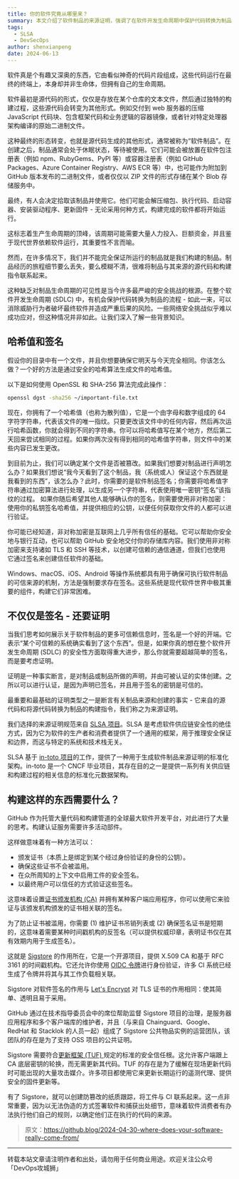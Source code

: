 ```yaml
---
title: 你的软件究竟从哪里来？
summary: 本文介绍了软件制品的来源证明，强调了在软件开发生命周期中保护代码转换为制品的流程的重要性，并介绍了 SLSA 项目和 Sigstore 的作用。
tags:
  - SLSA
  - DevSecOps
author: shenxianpeng
date: 2024-06-13
---
```


软件真是个有趣又深奥的东西，它由看似神奇的代码片段组成，这些代码运行在最终的终端上，本身却并非生命体，但拥有自己的生命周期。

软件最初是源代码的形式，仅仅是存放在某个仓库的文本文件，然后通过独特的构建过程，这些源代码会转变为其他形式。例如交付到 web 服务器的压缩 JavaScript 代码块、包含框架代码和业务逻辑的容器镜像，或者针对特定处理器架构编译的原始二进制文件。

这种最终的形态转变，也就是源代码生成的其他形式，通常被称为“软件制品”。在创建之后，制品通常会处于休眠状态，等待被使用。它们可能会被放置在软件包注册表（例如 npm、RubyGems、PyPI 等）或容器注册表（例如 GitHub Packages、Azure Container Registry、AWS ECR 等）中，也可能作为附加到 GitHub 版本发布的二进制文件，或者仅仅以 ZIP 文件的形式存储在某个 Blob 存储服务中。

最终，有人会决定拾取该制品并使用它。他们可能会解压缩包、执行代码、启动容器、安装驱动程序、更新固件 - 无论采用何种方式，构建完成的软件都将开始运行。

这标志着生产生命周期的顶峰，该周期可能需要大量人力投入、巨额资金，并且鉴于现代世界依赖软件运行，其重要性不言而喻。

然而，在许多情况下，我们并不能完全保证所运行的制品就是我们构建的制品。制品经历的旅程细节要么丢失，要么模糊不清，很难将制品与其来源的源代码和构建指令联系起来。

这种缺乏对制品生命周期的可见性是当今许多最严峻的安全挑战的根源。在整个软件开发生命周期 (SDLC) 中，有机会保护代码转换为制品的流程 - 如此一来，可以消除威胁行为者破坏最终软件并造成严重后果的风险。一些网络安全挑战似乎难以成功应对，但这种情况并非如此。让我们深入了解一些背景知识。


## 哈希值和签名

假设你的目录中有一个文件，并且你想要确保它明天与今天完全相同。你该怎么做？一个好的方法是通过安全的哈希算法生成文件的哈希值。

以下是如何使用 OpenSSL 和 SHA-256 算法完成此操作：

```bash
openssl dgst -sha256 ~/important-file.txt
```

现在，你拥有了一个哈希值（也称为散列值），它是一个由字母和数字组成的 64 字符字符串，代表该文件的唯一指纹。只要更改该文件中的任何内容，然后再次运行哈希函数，你就会得到不同的字符串。你可以将哈希值写在某个地方，然后第二天回来尝试相同的过程。如果你两次没有得到相同的哈希值字符串，则文件中的某些内容已发生更改。

到目前为止，我们可以确定某个文件是否被篡改。如果我们想要对制品进行声明怎么办？如果我们想说“我今天看到了这个制品，我（系统或人）保证这个东西就是我看到的东西”，该怎么办？此时，你需要的是软件制品签名；你需要将哈希值字符串通过加密算法进行处理，以生成另一个字符串，代表使用唯一密钥“签名”该指纹的过程。
如果你随后希望其他人能够确认你的签名，则需要使用非对称加密：使用你的私钥签名哈希值，并提供相应的公钥，以便任何获取你文件的人都可以进行验证。

你可能已经知道，非对称加密是互联网上几乎所有信任的基础。它可以帮助你安全地与银行互动，也可以帮助 GitHub 安全地交付你的存储库内容。我们使用非对称加密来支持诸如 TLS 和 SSH 等技术，以创建可信赖的通信通道，但我们也使用它通过签名来创建信任软件的基础。

Windows、macOS、iOS、Android 等操作系统都具有用于确保可执行软件制品的可信来源的机制，方法是强制要求存在签名。这些系统是现代软件世界中极其重要的组件，构建它们非常困难。

## 不仅仅是签名 - 还要证明

当我们思考如何展示关于软件制品的更多可信赖信息时，签名是一个好的开端。它表示“某个可信赖的系统确实看到了这个东西”。但是，如果你真的想在整个软件开发生命周期 (SDLC) 的安全性方面取得重大进步，那么你就需要超越简单的签名，而是要考虑证明。

证明是一种事实断言，是对制品或制品所做的声明，并由可被认证的实体创建。之所以可以进行认证，是因为声明已签名，并且用于签名的密钥是可信的。

最重要和最基础的证明类型之一是断言有关制品来源和创建的事实 - 它来自的源代码和将源代码转换为制品的构建指令，我们称之为来源证明。

我们选择的来源证明规范来自 [SLSA 项目](https://slsa.dev/)。SLSA 是考虑软件供应链安全性的绝佳方式，因为它为软件的生产者和消费者提供了一个通用的框架，用于推理安全保证和边界，而这与特定的系统和技术栈无关。

SLSA 基于 [in-toto 项目](https://in-toto.io/)的工作，提供了一种用于生成软件制品来源证明的标准化架构。in-toto 是一个 CNCF 毕业项目，其存在目的之一是提供一系列有关供应链和构建过程的相关信息的标准化元数据架构。

## 构建这样的东西需要什么？

GitHub 作为托管大量代码和构建管道的全球最大软件开发平台，对此进行了大量的思考。构建认证服务需要许多活动部件。

这样做意味着有一种方法可以：

* 颁发证书（本质上是绑定到某个经过身份验证的身份的公钥）。
* 确保这些证书不会被滥用。
* 在众所周知的上下文中启用工件的安全签名。
* 以最终用户可以信任的方式验证这些签名。

这意味着设置[证书颁发机构 (CA)](https://en.wikipedia.org/wiki/Certificate_authority) 并拥有某种客户端应用程序，你可以使用它来验证与该颁发机构颁发的证书相关联的签名。

为了防止证书被滥用，你需要 (1) 维护证书吊销列表或 (2) 确保签名证书是短期的，这意味着需要某种时间戳机构的反签名（可以提供权威印章，表明证书仅在其有效期内用于生成签名）。

这就是 [Sigstore](https://www.sigstore.dev/) 的作用所在，它是一个开源项目，提供 X.509 CA 和基于 RFC 3161 的时间戳机构。它还允许你使用 [OIDC 令牌](https://www.microsoft.com/en-us/security/business/security-101/what-is-openid-connect-oidc)进行身份验证，许多 CI 系统已经生成了令牌并将其与其工作负载相关联。

Sigstore 对软件签名的作用与 [Let's Encrypt](https://letsencrypt.org/) 对 TLS 证书的作用相同：使其简单、透明且易于采用。

GitHub 通过在技术指导委员会中的席位帮助监督 Sigstore 项目的治理，是服务器应用程序和多个客户端库的维护者，并且（与来自 Chainguard、Google、RedHat 和 Stacklok 的人员一起）组成了 Sigstore 公共物品实例的运营团队，该团队的存在是为了支持 OSS 项目的公共证明。

Sigstore 需要符合[更新框架 (TUF) ](https://theupdateframework.org/)规定的标准的安全信任根。这允许客户端跟上 CA 底层密钥的轮换，而无需更新其代码。TUF 的存在是为了缓解在现场更新代码时可能出现的大量攻击媒介。许多项目都使用它来更新长期运行的遥测代理、提供安全的固件更新等。

有了 Sigstore，就可以创建防篡改的纸质跟踪，将工件与 CI 联系起来。这一点非常重要，因为以无法伪造的方式签署软件和捕获出处细节，意味着软件消费者有办法执行他们自己的规则，以确定他们正在执行的代码的来源。

> 原文：https://github.blog/2024-04-30-where-does-your-software-really-come-from/

---

转载本站文章请注明作者和出处，请勿用于任何商业用途。欢迎关注公众号「DevOps攻城狮」
